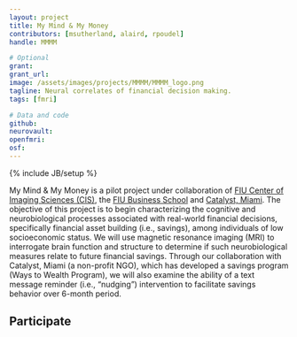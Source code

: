```yaml
---
layout: project
title: My Mind & My Money
contributors: [msutherland, alaird, rpoudel]
handle: MMMM

# Optional
grant:
grant_url:
image: /assets/images/projects/MMMM/MMMM_logo.png
tagline: Neural correlates of financial decision making.
tags: [fmri]

# Data and code
github:
neurovault:
openfmri:
osf:
---
```

{% include JB/setup %}

My Mind & My Money is a pilot project under collaboration of [FIU Center of Imaging Sciences (CIS)](http://cismri.fiu.edu), the [FIU Business School](https://business.fiu.edu) and [Catalyst, Miami](https://catalystmiami.org). The objective of this project is to begin characterizing the cognitive and neurobiological processes associated with real-world financial decisions, specifically financial asset building (i.e., savings), among individuals of low socioeconomic status. We will use magnetic resonance imaging (MRI) to interrogate brain function and structure to determine if such neurobiological measures relate to future financial savings. Through our collaboration with Catalyst, Miami (a non-profit NGO), which has developed a savings program (Ways to Wealth Program), we will also examine the ability of a text message reminder (i.e., “nudging”) intervention to facilitate savings behavior over 6-month period.


## Participate
